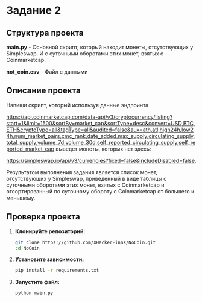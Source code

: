 # Задание 2

## Структура проекта
**main.py** - Основной скрипт, который находит монеты, отсутствующих у Simpleswap. И с суточными оборотами этих монет, взятых с Coinmarketcap.

**not_coin.csv** - Файл с данными

## Описание проекта
Напиши скрипт, который используя данные эндпоинта 

https://api.coinmarketcap.com/data-api/v3/cryptocurrency/listing?start=1&limit=1500&sortBy=market_cap&sortType=desc&convert=USD,BTC,ETH&cryptoType=all&tagType=all&audited=false&aux=ath,atl,high24h,low24h,num_market_pairs,cmc_rank,date_added,max_supply,circulating_supply,total_supply,volume_7d,volume_30d,self_reported_circulating_supply,self_reported_market_cap выведет монеты, которых нет здесь: 

https://simpleswap.io/api/v3/currencies?fixed=false&includeDisabled=false. 

Результатом выполнения задания является список монет, отсутствующих у Simpleswap, приведенный в виде таблицы с суточными оборотами этих монет, взятых с Coinmarketcap и отсортированный по суточному обороту с Coinmarketcap от большего к меньшему.

## Проверка проекта
1. **Клонируйте репозиторий:**
   ```bash
   git clone https://github.com/XHackerFinnX/NoCoin.git
   cd NoCoin
   ```
2. **Установите зависимости:**
   ```bash
   pip install -r requirements.txt
   ```
3. **Запустите файл:**
   ```bash
   python main.py
   ```
